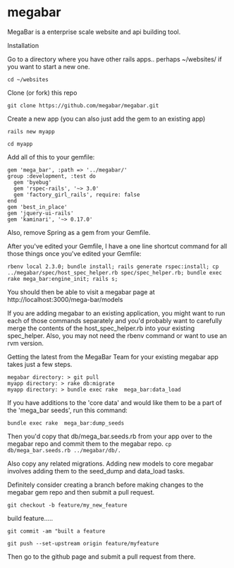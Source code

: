 megabar
=======

MegaBar is a enterprise scale website and api building tool. 

Installation

Go to a directory where you have other rails apps.. perhaps ~/websites/ if you want to start a new one.

```cd ~/websites```

Clone (or fork) this repo

```git clone https://github.com/megabar/megabar.git```

Create a new app (you can also just add the gem to an existing app)

```rails new myapp ```

```cd myapp```

Add all of this to your gemfile: 
```
gem 'mega_bar', :path => '../megabar/'
group :development, :test do
  gem 'byebug'
  gem 'rspec-rails', '~> 3.0'
  gem 'factory_girl_rails', require: false
end
gem 'best_in_place'
gem 'jquery-ui-rails'
gem 'kaminari', '~> 0.17.0'

```
Also, remove Spring as a gem from your Gemfile. 

After you've edited your Gemfile, I have a one line shortcut command for all those things once you've edited your Gemfile:

```rbenv local 2.3.0; bundle install; rails generate rspec:install; cp ../megabar/spec/host_spec_helper.rb spec/spec_helper.rb; bundle exec rake mega_bar:engine_init; rails s;```

You should then be able to visit a megabar page at http://localhost:3000/mega-bar/models

If you are adding megabar to an existing application, you might want to run each of those commands separately and you'd probably want to carefully merge the contents of the host_spec_helper.rb into your existing spec_helper. Also, you may not need the rbenv command or want to use an rvm version.

Getting the latest from the MegaBar Team for your existing megabar app takes just a few steps.

```
megabar directory: > git pull
myapp directory: > rake db:migrate
myapp directory: > bundle exec rake  mega_bar:data_load
```

If you have additions to the 'core data' and would like them to be a part of the 'mega_bar seeds', run this command:

```bundle exec rake  mega_bar:dump_seeds```

Then you'd copy that db/mega_bar.seeds.rb from your app over to the megabar repo and commit them to the megabar repo. 
```cp db/mega_bar.seeds.rb ../megabar/db/.```

Also copy any related migrations. Adding new models to core megabar involves adding them to the seed_dump and data_load tasks. 

Definitely consider creating a branch before making changes to the megabar gem repo and then submit a pull request.

```git checkout -b feature/my_new_feature```

build feature.....

```git commit -am "built a feature ```

```git push --set-upstream origin feature/myfeature```

Then go to the github page and submit a pull request from there.


